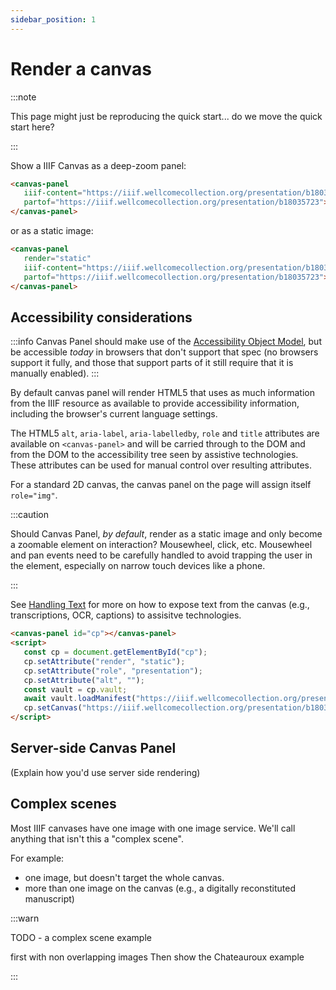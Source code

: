 ```yaml
---
sidebar_position: 1
---
```


# Render a canvas

:::note

This page might just be reproducing the quick start... do we move the quick start here?

:::

Show a IIIF Canvas as a deep-zoom panel:

```html
<canvas-panel
   iiif-content="https://iiif.wellcomecollection.org/presentation/b18035723/canvases/b18035723_0001.JP2"
   partof="https://iiif.wellcomecollection.org/presentation/b18035723">
</canvas-panel>
```

or as a static image:


```html
<canvas-panel
   render="static"
   iiif-content="https://iiif.wellcomecollection.org/presentation/b18035723/canvases/b18035723_0001.JP2"
   partof="https://iiif.wellcomecollection.org/presentation/b18035723">
</canvas-panel>
```

## Accessibility considerations

:::info
Canvas Panel should make use of the [Accessibility Object Model](https://wicg.github.io/aom/explainer.html), but be accessible _today_ in browsers that don't support that spec (no browsers support it fully, and those that support parts of it still require that it is manually enabled).
:::

By default canvas panel will render HTML5 that uses as much information from the IIIF resource as available to provide accessibility information, including the browser's current language settings. 

The HTML5 `alt`, `aria-label`, `aria-labelledby`, `role` and `title` attributes are available on `<canvas-panel>` and will be carried through to the DOM and from the DOM to the accessibility tree seen by assistive technologies. These attributes can be used for manual control over resulting attributes.

For a standard 2D canvas, the canvas panel on the page will assign itself `role="img"`.

:::caution

Should Canvas Panel, _by default_, render as a static image and only become a zoomable element on interaction? Mousewheel, click, etc. Mousewheel and pan events need to be carefully handled to avoid trapping the user in the element, especially on narrow touch devices like a phone.

:::

See [Handling Text](./handling-text) for more on how to expose text from the canvas (e.g., transcriptions, OCR, captions) to assisitve technologies.

```html title="Telling assistive technologies that the canvas is a decorative element"
<canvas-panel id="cp"></canvas-panel>
<script>
   const cp = document.getElementById("cp");
   cp.setAttribute("render", "static");
   cp.setAttribute("role", "presentation");
   cp.setAttribute("alt", "");
   const vault = cp.vault;
   await vault.loadManifest("https://iiif.wellcomecollection.org/presentation/b18035723");
   cp.setCanvas("https://iiif.wellcomecollection.org/presentation/b18035723/canvases/b18035723_0001.JP2");
</script>  
```


## Server-side Canvas Panel

(Explain how you'd use server side rendering)


## Complex scenes

Most IIIF canvases have one image with one image service. We'll call anything that isn't this a "complex scene".

For example:

 - one image, but doesn't target the whole canvas.
 - more than one image on the canvas (e.g., a digitally reconstituted manuscript)

:::warn

TODO - a complex scene example

first with non overlapping images
Then show the Chateauroux example

:::



